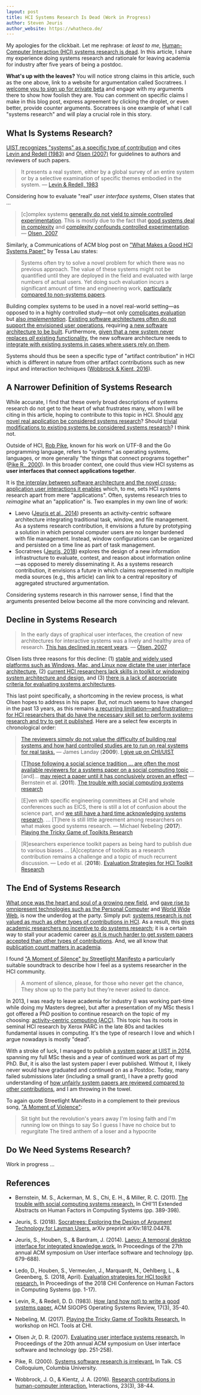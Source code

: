 ```yaml
---
layout: post
title: HCI Systems Research Is Dead (Work in Progress)
author: Steven Jeuris
author_website: https://whatheco.de/
---
```


My apologies for the clickbait. Let me rephrase: _at least to me_, [Human-Computer Interaction (HCI) systems research is dead](http://socratrees.wiki/statement/details/1326). In this article, I share my experience doing systems research and rationale for leaving academia for industry after five years of being a postdoc.

**What's up with the leaves?** You will notice strong claims in this article, such as the one above, link to a website for argumentation called Socratrees. I [welcome you to sign up for private beta](https://socratrees.azurewebsites.net/authenticate/register) and engage with my arguments there to show how foolish they are. You can comment on specific claims I make in this blog post, express agreement by clicking the droplet, or even better, provide counter arguments. Socratrees is one example of what I call "systems research" and will play a crucial role in this story.

## What Is Systems Research?

[UIST recognizes "systems" as a specific type of contribution](https://uist.acm.org/uist2019/author-guide/) and cites [Levin and Redell (1983)][1] and [Olsen (2007)][2] for guidelines to authors and reviewers of such papers.

> It presents a real system, either by a global survey of an entire system or by a selective examination of specific themes embodied in the system. — [Levin & Redell, 1983][1]

Considering how to evaluate "real" _user interface systems_, Olsen states that ...

> [c]omplex systems [generally do not yield to simple controlled experimentation](http://socratrees.wiki/statement/details/1340). This is mostly due to the fact that [good systems deal in complexity](http://socratrees.wiki/statement/details/1343) and [complexity confounds controlled experimentation](http://socratrees.wiki/statement/details/1344). — [Olsen, 2007][2]

Similarly, a Communications of ACM blog post on ["What Makes a Good HCI Systems Paper"][3] by Tessa Lau states:

> Systems often try to solve a novel problem for which there was no previous approach. The value of these systems might not be quantified until they are deployed in the field and evaluated with large numbers of actual users. Yet doing such evaluation incurs a significant amount of time and engineering work, [particularly compared to non-systems papers](http://socratrees.wiki/statement/details/985).

Building complex systems to be used in a novel real-world setting—as opposed to in a highly controlled study—not only [complicates evaluation](http://socratrees.wiki/statement/details/1340) but [also _implementation_](http://socratrees.wiki/statement/details/977).
[Existing software architectures often do not support the envisioned user operations](http://socratrees.wiki/statement/details/1523), requiring [a new software architecture to be built](http://socratrees.wiki/statement/details/1522).
Furthermore, [given that a new system never replaces _all_ existing functionality](http://socratrees.wiki/statement/details/1528), the new software architecture needs to [integrate with existing systems in cases where users rely on them](http://socratrees.wiki/statement/details/1525).

Systems should thus be seen a specific type of "artifact contribution" in HCI which is different in nature from other artifact contributions such as new input and interaction techniques ([Wobbrock & Kient, 2016][4]).

## A Narrower Definition of Systems Research

While accurate, I find that these overly broad descriptions of systems research do not get to the heart of what frustrates many, whom I will be citing in this article, hoping to contribute to this topic in HCI.
Should [any novel real application be considered systems research](http://socratrees.wiki/statement/details/1529?inverse=true)? Should [trivial modifications to existing systems be considered systems research](http://socratrees.wiki/statement/details/1530?inverse=true)? I think not.

Outside of HCI, [Rob Pike](https://en.wikipedia.org/wiki/Rob_Pike), known for his work on UTF-8 and the Go programming language, refers to "systems" as operating systems, languages, or more generally "the things that connect programs together" ([Pike R., 2000][8]).
In this broader context, one could thus view HCI systems as **user interfaces that connect applications together**.

It is [the interplay between software architecture and the novel cross-application user interactions it enables](http://socratrees.wiki/statement/details/1531) which, to me, sets HCI systems research apart from mere "applications". Often, systems research tries to _reimagine_ what an "application" is. Two examples in my own line of work:

- Laevo ([Jeuris et al., 2014][9]) presents an activity-centric software architecture integrating traditional task, window, and file management. As a systems research contribution, it envisions a future by prototyping a solution in which personal computer users are no longer burdened with file management. Instead, window configurations can be organized and persisted on a time line as part of task management.
- Socratrees ([Jeuris, 2018][10]) explores the design of a new information infrastructure to evaluate, contest, and reason about information online—as opposed to merely disseminating it. As a systems research contribution, it envisions a future in which claims represented in multiple media sources (e.g., this article) can link to a central repository of aggregated structured argumentation.

Considering systems research in this narrower sense, I find that the arguments presented below become all the more convincing and relevant.

## Decline in Systems Research

> In the early days of graphical user interfaces, the creation of new architectures for interactive systems was a lively and healthy area of research. [This has declined in recent years](http://socratrees.wiki/statement/details/1338). — [Olsen, 2007][2]

Olsen lists three reasons for this decline: (1) [stable and widely used platforms such as Windows, Mac, and Linux now dictate the user interface architecture](http://socratrees.wiki/statement/details/1347), (2) [current HCI researchers lack skills in toolkit or windowing system architecture and design](http://socratrees.wiki/statement/details/1349), and (3) [there is a lack of appropriate criteria for evaluating systems architectures](http://socratrees.wiki/statement/details/1355).

This last point specifically, a shortcoming in the review process, is what Olsen hopes to address in his paper. But, not much seems to have changed in the past 13 years, as this remains [a recurring limitation—and frustration—for HCI researchers that do have the necessary skill set to perform systems research and try to get it published](http://socratrees.wiki/statement/details/1357). Here are a select few excerpts in chronological order:

> [The reviewers simply do not value the difficulty of building real systems and how hard controlled studies are to run on real systems for real tasks.](http://socratrees.wiki/statement/details/970)  —   James Landay (**2009**). [I give up on CHI/UIST](https://dubfuture.blogspot.com/2009/11/i-give-up-on-chiuist.html)

> [[T]hose following a social science tradition ...  are often the most available reviewers for a systems paper on a social computing topic](http://socratrees.wiki/statement/details/1359) ... [and]...  [may reject a paper until it has conclusively proven an effect](http://socratrees.wiki/statement/details/1364) — Bernstein et al. (**2011**). [The trouble with social computing systems research][5]

> [E]ven with specific engineering committees at CHI and whole conferences such as EICS, there is still a lot of confusion about the science part, and [we still have a hard time acknowledging systems research](http://socratrees.wiki/statement/details/1369). ... [T]here is still little agreement among researchers on what makes good systems research. — Michael Nebeling (**2017**). [Playing the Tricky Game of Toolkits Research][7]

>  [R]esearchers experience toolkit papers as being hard to publish due to various biases ... [A]cceptance of toolkits as a research contribution remains a challenge and a topic of much recurrent discussion. — Ledo et al. (**2018**). [Evaluation Strategies for HCI Toolkit Research][6]

## The End of Systems Research

[What once was the heart and soul of a growing new field](http://socratrees.wiki/statement/details/1456), and [gave rise to omnipresent technologies such as the Personal Computer](http://socratrees.wiki/statement/details/1491) and [World Wide Web](http://socratrees.wiki/statement/details/1493), is now the underdog at the party.
Simply put: [systems research is not valued as much as other types of contributions in HCI](http://socratrees.wiki/statement/details/1451).
As a result, this [gives academic researchers no incentive to do systems research](http://socratrees.wiki/statement/details/1007); it is a certain way to stall your academic career [as it is much harder to get system papers accepted than other types of contributions](http://socratrees.wiki/statement/details/1009). And, we all know that [publication count matters in academia](http://socratrees.wiki/statement/details/1011).

I found ["A Moment of Silence" by Streetlight Manifesto](https://www.youtube.com/watch?v=U5_tbnaoGiE) a particularly suitable soundtrack to describe how I feel as a systems researcher in the HCI community.

> A moment of silence, please, for those who never get the chance,
> They show up to the party but they’re never asked to dance.

In 2013, I was ready to leave academia for industry (I was working part-time while doing my Masters degree), but after a presentation of my MSc thesis I got offered a PhD position to continue research on the topic of my choosing: [activity-centric computing (ACC)](https://cacm.acm.org/magazines/2019/8/238346-activity-centric-computing-systems/fulltext).
This topic has its roots in seminal HCI research by Xerox PARC in the late 80s and tackles fundamental issues in computing. It's the type of research I love and which I argue nowadays is mostly "dead".

With a stroke of luck, I managed to publish [a system paper at UIST in 2014][9], spanning my full MSc thesis and a year of continued work as part of my PhD. But, it is also the last system paper I ever published. Without it, I likely never would have graduated and continued on as a Postdoc. Today, many failed submissions later (including a small grant), I have a pretty good understanding of [how unfairly system papers are reviewed compared to other contributions](http://socratrees.wiki/statement/details/960), and I am throwing in the towel.

To again quote Streetlight Manifesto in a complement to their previous song, ["A Moment of Violence"](https://www.youtube.com/watch?v=tsY1BwVo0kI):

> Sit tight but the revolution's years away
> I'm losing faith and I'm running low on things to say
> So I guess I have no choice but to regurgitate
> The tired anthem of a loser and a hypocrite

## Do We Need Systems Research?

Work in progress ...


## References

- Bernstein, M. S., Ackerman, M. S., Chi, E. H., & Miller, R. C. (2011). [The trouble with social computing systems research.][5] In CHI'11 Extended Abstracts on Human Factors in Computing Systems (pp. 389-398).
- Jeuris, S. (2018). [Socratrees: Exploring the Design of Argument Technology for Layman Users.][10] arXiv preprint arXiv:1812.04478.
- Jeuris, S., Houben, S., & Bardram, J. (2014). [Laevo: A temporal desktop interface for integrated knowledge work.][9] In Proceedings of the 27th annual ACM symposium on User interface software and technology (pp. 679-688).
- Ledo, D., Houben, S., Vermeulen, J., Marquardt, N., Oehlberg, L., & Greenberg, S. (2018, April). [Evaluation strategies for HCI toolkit research.][6] In Proceedings of the 2018 CHI Conference on Human Factors in Computing Systems (pp. 1-17).
- Levin, R., & Redell, D. D. (1983). [How (and how not) to write a good systems paper.][1] ACM SIGOPS Operating Systems Review, 17(3), 35-40.
- Nebeling, M. (2017). [Playing the Tricky Game of Toolkits Research.][7] In workshop on HCI. Tools at CHI.
- Olsen Jr, D. R. (2007). [Evaluating user interface systems research.][2] In Proceedings of the 20th annual ACM symposium on User interface software and technology (pp. 251-258).
- Pike, R. (2000). [Systems software research is irrelevant.][8] In Talk. CS Colloquium, Columbia University.
- Wobbrock, J. O., & Kientz, J. A. (2016). [Research contributions in human-computer interaction.][4] Interactions, 23(3), 38-44.

  [1]: https://www.usenix.org/legacy/event/samples/submit/advice.html
  [2]: https://dl.acm.org/doi/10.1145/1294211.1294256
  [3]: https://cacm.acm.org/blogs/blog-cacm/86066-what-makes-a-good-hci-systems-paper/fulltext
  [4]: http://faculty.washington.edu/wobbrock/pubs/interactions-16.pdf
  [5]: https://dspace.mit.edu/bitstream/handle/1721.1/64444/Miller_The%20Trouble.pdf%3Bjsessionid%3DD16AE455E533597043205F9490D9439B?sequence%3D1
  [6]: https://dl.acm.org/doi/abs/10.1145/3173574.3173610
  [7]: http://www.michael-nebeling.de/publications/chi17w.pdf
  [8]: http://doc.cat-v.org/bell_labs/utah2000/utah2000.html
  [9]: https://dl.acm.org/doi/10.1145/2642918.2647391
  [10]: https://arxiv.org/abs/1812.04478
  